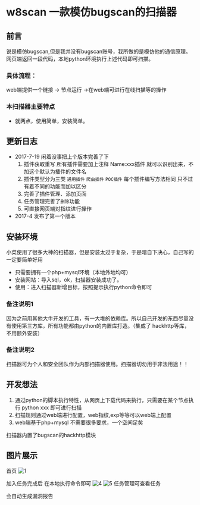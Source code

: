 # w8scan 一款模仿bugscan的扫描器

## 前言
说是模仿bugscan,但是我并没有bugscan账号，我所做的是模仿他的通信原理。网页端返回一段代码，本地python环境执行上述代码即可扫描。
### 具体流程：
web端提供一个链接 -> 节点运行 ->在web端可进行在线扫描等的操作

### 本扫描器主要特点
- 就两点，使用简单，安装简单。

## 更新日志
- 2017-7-19 闲着没事把上个版本完善了下
    1. 插件获取重写 所有插件需要加上注释 Name:xxx插件 就可以识别出来，不加这个默认为插件的文件名
    2. 插件类型分为三类 `通用插件` `爬虫插件` `POC插件` 每个插件编写方法相同 只不过有着不同的功能而加以区分
    3. 完善了插件管理、添加页面
    4. 任务管理完善了`删除`功能
    5. 可直接网页端对指纹进行操作
- 2017-4 发布了第一个版本
## 安装环境
小菜使用了很多大神的扫描器，但是安装太过于复杂，于是暗自下决心，自己写的一定要简单好用

- 只需要拥有一个php+mysql环境（本地外地均可）
- 安装网站：导入sql，ok，扫描器安装成功了。
- 使用：进入扫描器新增目标，按照提示执行python命令即可

### 备注说明1
因为之前用其他大牛开发的工具，有一大堆的依赖库。所以自己开发的东西尽量没有使用第三方库，所有功能都由python的内置库打造。（集成了 hackhttp等库，不用额外安装）

### 备注说明2
扫描器可为个人和安全团队作为内部扫描器使用。扫描器切勿用于非法用途！！

## 开发想法
1. 通过python的脚本执行特性，从网页上下载代码来执行，只需要在某个节点执行 python xxx 即可进行扫描  
2. 扫描规则通过web端进行配置，web指纹,exp等等可以web端上配置 
3. web端基于php+mysql 不需要很多要求，一个空间足矣

扫描器内置了bugscan的hackhttp模块

## 图片展示
首页
![1](https://user-images.githubusercontent.com/18695984/27781327-f4cfc320-5fff-11e7-81be-c5281c140551.jpg)

加入任务完成后 在本地执行命令即可
![4](https://user-images.githubusercontent.com/18695984/27781403-4bb7451e-6000-11e7-97a1-08698042f052.jpg)
![5](https://user-images.githubusercontent.com/18695984/27781404-4bba7a90-6000-11e7-8ce4-8a0464fc55e0.jpg)
任务管理可查看任务

会自动生成漏洞报告